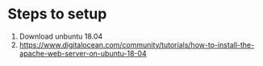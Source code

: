 
# Steps to setup
1) Download unbuntu 18.04
2) https://www.digitalocean.com/community/tutorials/how-to-install-the-apache-web-server-on-ubuntu-18-04


